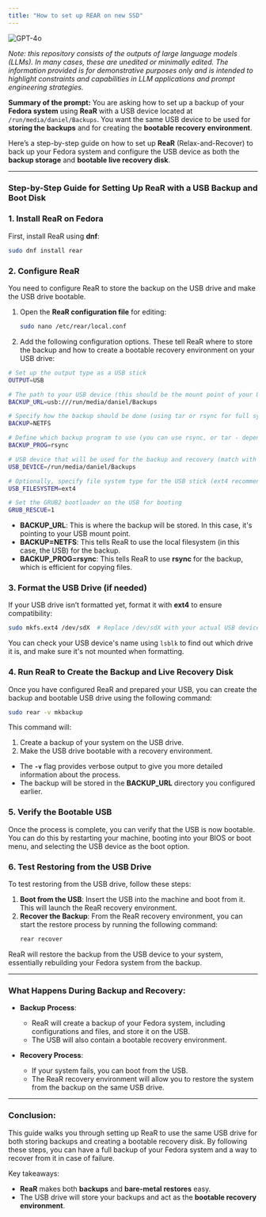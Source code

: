 ```yaml
---
title: "How to set up REAR on new SSD"
---
```

![GPT-4o](https://img.shields.io/badge/GPT--4o-3333FF?style=for-the-badge&logo=openai&logoColor=white)



*Note: this repository consists of the outputs of large language models (LLMs). In many cases, these are unedited or minimally edited. The information provided is for demonstrative purposes only and is intended to highlight constraints and capabilities in LLM applications and prompt engineering strategies.*


**Summary of the prompt:** You are asking how to set up a backup of your **Fedora system** using **ReaR** with a USB device located at `/run/media/daniel/Backups`. You want the same USB device to be used for **storing the backups** and for creating the **bootable recovery environment**.

Here’s a step-by-step guide on how to set up **ReaR** (Relax-and-Recover) to back up your Fedora system and configure the USB device as both the **backup storage** and **bootable live recovery disk**.

---

### **Step-by-Step Guide for Setting Up ReaR with a USB Backup and Boot Disk**

### **1. Install ReaR on Fedora**
First, install ReaR using **dnf**:

```bash
sudo dnf install rear
```

### **2. Configure ReaR**
You need to configure ReaR to store the backup on the USB drive and make the USB drive bootable.

1. Open the **ReaR configuration file** for editing:
   ```bash
   sudo nano /etc/rear/local.conf
   ```

2. Add the following configuration options. These tell ReaR where to store the backup and how to create a bootable recovery environment on your USB drive:

```bash
# Set up the output type as a USB stick
OUTPUT=USB

# The path to your USB device (this should be the mount point of your USB device)
BACKUP_URL=usb:///run/media/daniel/Backups

# Specify how the backup should be done (using tar or rsync for full system backup)
BACKUP=NETFS

# Define which backup program to use (you can use rsync, or tar - depending on your needs)
BACKUP_PROG=rsync

# USB device that will be used for the backup and recovery (match with your USB's device node)
USB_DEVICE=/run/media/daniel/Backups

# Optionally, specify file system type for the USB stick (ext4 recommended for Linux systems)
USB_FILESYSTEM=ext4

# Set the GRUB2 bootloader on the USB for booting
GRUB_RESCUE=1
```

- **BACKUP_URL**: This is where the backup will be stored. In this case, it's pointing to your USB mount point.
- **BACKUP=NETFS**: This tells ReaR to use the local filesystem (in this case, the USB) for the backup.
- **BACKUP_PROG=rsync**: This tells ReaR to use **rsync** for the backup, which is efficient for copying files.

### **3. Format the USB Drive (if needed)**
If your USB drive isn’t formatted yet, format it with **ext4** to ensure compatibility:

```bash
sudo mkfs.ext4 /dev/sdX  # Replace /dev/sdX with your actual USB device name
```

You can check your USB device's name using `lsblk` to find out which drive it is, and make sure it's not mounted when formatting.

### **4. Run ReaR to Create the Backup and Live Recovery Disk**

Once you have configured ReaR and prepared your USB, you can create the backup and bootable USB drive using the following command:

```bash
sudo rear -v mkbackup
```

This command will:
1. Create a backup of your system on the USB drive.
2. Make the USB drive bootable with a recovery environment.

- The **`-v`** flag provides verbose output to give you more detailed information about the process.
- The backup will be stored in the **BACKUP_URL** directory you configured earlier.

### **5. Verify the Bootable USB**
Once the process is complete, you can verify that the USB is now bootable. You can do this by restarting your machine, booting into your BIOS or boot menu, and selecting the USB device as the boot option.

### **6. Test Restoring from the USB Drive**
To test restoring from the USB drive, follow these steps:

1. **Boot from the USB**: Insert the USB into the machine and boot from it. This will launch the ReaR recovery environment.
2. **Recover the Backup**: From the ReaR recovery environment, you can start the restore process by running the following command:
   ```bash
   rear recover
   ```

ReaR will restore the backup from the USB device to your system, essentially rebuilding your Fedora system from the backup.

---

### **What Happens During Backup and Recovery:**

- **Backup Process**:
  - ReaR will create a backup of your Fedora system, including configurations and files, and store it on the USB.
  - The USB will also contain a bootable recovery environment.

- **Recovery Process**:
  - If your system fails, you can boot from the USB.
  - The ReaR recovery environment will allow you to restore the system from the backup on the same USB drive.

---

### **Conclusion:**

This guide walks you through setting up ReaR to use the same USB drive for both storing backups and creating a bootable recovery disk. By following these steps, you can have a full backup of your Fedora system and a way to recover from it in case of failure.

Key takeaways:
- **ReaR** makes both **backups** and **bare-metal restores** easy.
- The USB drive will store your backups and act as the **bootable recovery environment**.

